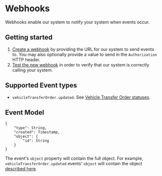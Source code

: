 # Webhooks
Webhooks enable our system to notify your system when events occur.

## Getting started
1. [Create a webhook](/docs/shipping/a1c410d72cb60-create-a-webhook) by providing the URL for our system to send events to. You may also optionally provide a value to send in the `Authorization` HTTP header.
2. [Test the new webhook](/docs/shipping/84dffac0f5eb6-test-a-webhook) in order to verify that our system is correctly calling your system.

## Supported Event types
* `vehicleTransferOrder.updated`. See [Vehicle Transfer Order statuses](/docs/shipping/991cb1cc6950c-vehicle-transfer-order-statuses).

## Event Model
```
{
    "type": String,
    "created": Timestamp,
    "object": {
        "id": String
    }
}
```

The event's `object` property will contain the full object. For example, `vehicleTransferOrder.updated` events'
 `object` will contain the object [described here](/docs/shipping/af2a214673e98-get-expanded-vehicle-transfer-order). 

